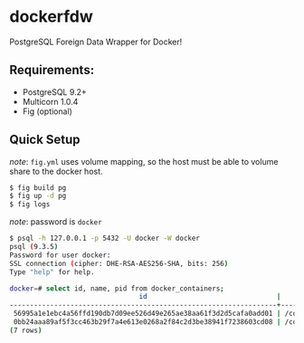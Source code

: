 dockerfdw
=========

PostgreSQL Foreign Data Wrapper for Docker!

Requirements:
-------------

* PostgreSQL 9.2+
* Multicorn 1.0.4
* Fig (optional)

Quick Setup
-----------

_note_: `fig.yml` uses volume mapping, so the host must be able to volume share
to the docker host.

```bash
$ fig build pg
$ fig up -d pg
$ fig logs
```


_note_: password is `docker`

```bash
$ psql -h 127.0.0.1 -p 5432 -U docker -W docker
psql (9.3.5)
Password for user docker:
SSL connection (cipher: DHE-RSA-AES256-SHA, bits: 256)
Type "help" for help.

docker=# select id, name, pid from docker_containers;
                                id                                |      name      |  pid
------------------------------------------------------------------+----------------+-------
 56995a1e1ebc4a56ffd190db7d09ee526d49e265ae38aa61f3d2d5cafa0add01 | /code_pg_1     | 13076
 0bb24aaa89af5f3cc463b29f7a4e613e0268a2f84c2d3be38941f7238603cd08 | /code_pg_run_5 |
(7 rows)
```
